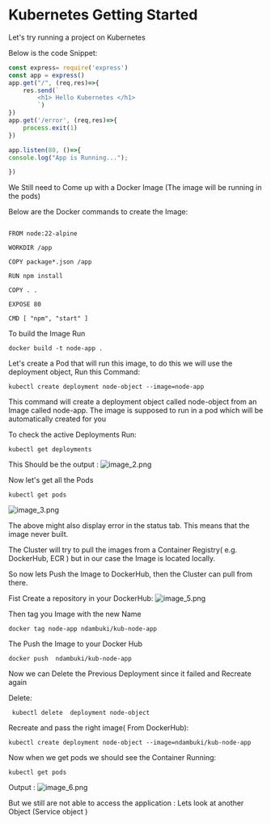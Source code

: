 # Kubernetes Getting Started
Let's  try running a project on Kubernetes

Below is the code Snippet:

```Javascript
const express= require('express')
const app = express()
app.get("/", (req,res)=>{
    res.send(`     
        <h1> Hello Kubernetes </h1>
        `)
})
app.get('/error', (req,res)=>{
    process.exit(1)
})

app.listen(80, ()=>{
console.log("App is Running...");

})
```
We Still need to Come up with a Docker Image (The image will be running in the pods)

Below are the Docker commands to create the Image:
```Docker

FROM node:22-alpine

WORKDIR /app

COPY package*.json /app

RUN npm install

COPY . .

EXPOSE 80

CMD [ "npm", "start" ]
```

To build the Image Run 

```Docker
docker build -t node-app .  
```

Let's create a Pod that will run this image, to do this we will use the deployment object, Run this Command:

```Docker
kubectl create deployment node-object --image=node-app
```



<p>
This command will create a deployment object called node-object from an Image called node-app. The image is supposed to run in a pod which will be automatically created for you
</p>

To check the active Deployments Run:
```Docker
kubectl get deployments
```
This Should be the output :
![image_2.png](image_2.png)

Now let's get all the Pods

```Docker
kubectl get pods
```
![image_3.png](image_3.png)

The above might also display error in the status tab. This means that the image never built.

<tip>
 <format style="bold" color="#00FF00">The Cluster will try to pull 
the images from a Container Registry( e.g. DockerHub, ECR ) but in our case the Image is located locally.</format>
</tip>

So now lets Push the Image to DockerHub, then the Cluster can pull from there.


Fist Create a repository in your DockerHub:
![image_5.png](image_5.png)

Then tag you Image with the new Name

```Docker
docker tag node-app ndambuki/kub-node-app
```

The Push the Image to your Docker Hub

```Docker
docker push  ndambuki/kub-node-app   
```

Now we can Delete the Previous Deployment since it failed and Recreate again

Delete:
```Docker
 kubectl delete  deployment node-object 
```

Recreate and pass the right image( From DockerHub):

```Docker
kubectl create deployment node-object --image=ndambuki/kub-node-app
```

Now when we get pods we should see the Container Running:
```Docker
kubectl get pods
```
Output :
![image_6.png](image_6.png)


But we still are not able to access the application : Lets look at another Object (Service object )